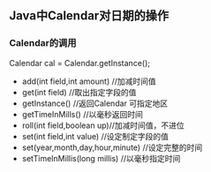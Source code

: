 ## Java中Calendar对日期的操作

### Calendar的调用

Calendar cal = Calendar.getInstance();

* add(int field,int amount) //加减时间值 
* get(int field)            //取出指定字段的值
* getInstance()             //返回Calendar 可指定地区
* getTimeInMills()          //以毫秒返回时间
* roll(int field,boolean up)//加减时间值，不进位                    
* set(int field,int value)  //设定制定字段的值
* set(year,month,day,hour,minute) //设定完整的时间
* setTimeInMillis(long millis)    //以毫秒指定时间
